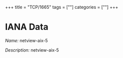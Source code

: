 +++
title = "TCP/1665"
tags = [""]
categories = [""]
+++

# IANA Data

_Name:_ netview-aix-5

_Description:_ netview-aix-5

